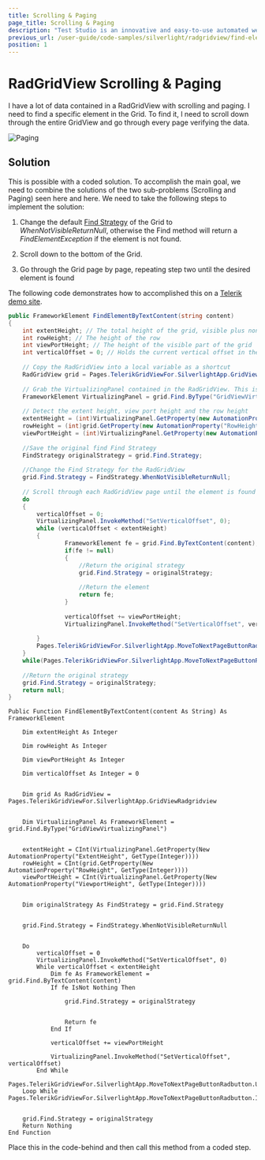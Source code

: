 ```yaml
---
title: Scrolling & Paging
page_title: Scrolling & Paging
description: "Test Studio is an innovative and easy-to-use automated web, WPF and load testing solution. Test Studio tests support essential technologies like ASP.NET AJAX, Silverlight, PHP and MVC. HTML5, Testing framework, functional testing, performance testing, load testing, exploratory testing, manual testing."
previous_url: /user-guide/code-samples/silverlight/radgridview/find-element-scrolling-and-paging.aspx, /user-guide/code-samples/silverlight/radgridview/find-element-scrolling-and-paging
position: 1
---
```

# RadGridView Scrolling & Paging 

I have a lot of data contained in a RadGridView with scrolling and paging. I need to find a specific element in the Grid. To find it, I need to scroll down through the entire GridView and go through every page verifying the data.

![Paging][1]

## Solution

This is possible with a coded solution. To accomplish the main goal, we need to combine the solutions of the two sub-problems (Scrolling and Paging) seen here and here. We need to take the following steps to implement the solution:

1. Change the default <a href="/advanced-topics/coded-samples/silverlight/change-find-strategy" target="_blank">Find Strategy</a> of the Grid to *WhenNotVisibleReturnNull*, otherwise the Find method will return a *FindElementException* if the element is not found.

2. Scroll down to the bottom of the Grid.

3. Go through the Grid page by page, repeating step two until the desired element is found

The following code demonstrates how to accomplished this on a <a href="http://demos.telerik.com/silverlight/#GridView/PagingLargeData" target="_blank">Telerik demo site</a>.

```C#
public FrameworkElement FindElementByTextContent(string content)
{
    int extentHeight; // The total height of the grid, visible plus non-visible     
    int rowHeight; // The height of the row
    int viewPortHeight; // The height of the visible part of the grid
    int verticalOffset = 0; // Holds the current vertical offset in the viewport
     
    // Copy the RadGridView into a local variable as a shortcut
    RadGridView grid = Pages.TelerikGridViewFor.SilverlightApp.GridViewRadgridview;
     
    // Grab the VirtualizingPanel contained in the RadGridView. This is used to control the viewable portion of the grid.
    FrameworkElement VirtualizingPanel = grid.Find.ByType("GridViewVirtualizingPanel");
     
    // Detect the extent height, view port height and the row height
    extentHeight = (int)VirtualizingPanel.GetProperty(new AutomationProperty("ExtentHeight", typeof(int)));
    rowHeight = (int)grid.GetProperty(new AutomationProperty("RowHeight", typeof(int)));
    viewPortHeight = (int)VirtualizingPanel.GetProperty(new AutomationProperty("ViewportHeight", typeof(int)));
     
    //Save the original find Find Strategy
    FindStrategy originalStrategy = grid.Find.Strategy;
     
    //Change the Find Strategy for the RadGridView
    grid.Find.Strategy = FindStrategy.WhenNotVisibleReturnNull;
     
    // Scroll through each RadGridView page until the element is found or until the "Next Page" is no longer Enabled  
    do
    {
        verticalOffset = 0;
        VirtualizingPanel.InvokeMethod("SetVerticalOffset", 0);
        while (verticalOffset < extentHeight)
        {          
                FrameworkElement fe = grid.Find.ByTextContent(content);
                if(fe != null)
                {  
                    //Return the original strategy
                    grid.Find.Strategy = originalStrategy;
                     
                    //Return the element
                    return fe;
                }
                
                verticalOffset += viewPortHeight;
                VirtualizingPanel.InvokeMethod("SetVerticalOffset", verticalOffset); 
          
        }
        Pages.TelerikGridViewFor.SilverlightApp.MoveToNextPageButtonRadbutton.User.Click(ArtOfTest.WebAii.Core.MouseClickType.LeftClick);
    }
    while(Pages.TelerikGridViewFor.SilverlightApp.MoveToNextPageButtonRadbutton.IsEnabled);
     
    //Return the original strategy
    grid.Find.Strategy = originalStrategy;
    return null;
}
```

```VB
Public Function FindElementByTextContent(content As String) As FrameworkElement
    
    Dim extentHeight As Integer
    
    Dim rowHeight As Integer
   
    Dim viewPortHeight As Integer
    
    Dim verticalOffset As Integer = 0
 
    
    Dim grid As RadGridView = Pages.TelerikGridViewFor.SilverlightApp.GridViewRadgridview
 
    
    Dim VirtualizingPanel As FrameworkElement = grid.Find.ByType("GridViewVirtualizingPanel")
 
    
    extentHeight = CInt(VirtualizingPanel.GetProperty(New AutomationProperty("ExtentHeight", GetType(Integer))))
    rowHeight = CInt(grid.GetProperty(New AutomationProperty("RowHeight", GetType(Integer))))
    viewPortHeight = CInt(VirtualizingPanel.GetProperty(New AutomationProperty("ViewportHeight", GetType(Integer))))
 
    
    Dim originalStrategy As FindStrategy = grid.Find.Strategy
 
    
    grid.Find.Strategy = FindStrategy.WhenNotVisibleReturnNull
 
    
    Do
        verticalOffset = 0
        VirtualizingPanel.InvokeMethod("SetVerticalOffset", 0)
        While verticalOffset < extentHeight
            Dim fe As FrameworkElement = grid.Find.ByTextContent(content)
            If fe IsNot Nothing Then
                
                grid.Find.Strategy = originalStrategy
 
                
                Return fe
            End If
 
            verticalOffset += viewPortHeight
 
            VirtualizingPanel.InvokeMethod("SetVerticalOffset", verticalOffset)
        End While
        Pages.TelerikGridViewFor.SilverlightApp.MoveToNextPageButtonRadbutton.User.Click(ArtOfTest.WebAii.Core.MouseClickType.LeftClick)
    Loop While Pages.TelerikGridViewFor.SilverlightApp.MoveToNextPageButtonRadbutton.IsEnabled
 
    
    grid.Find.Strategy = originalStrategy
    Return Nothing
End Function
```


Place this in the code-behind and then call this method from a coded step.

[1]: /img/advanced-topics/coded-samples/silverlight/radgridview-automation/scrolling-paging/fig1.png


